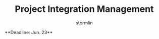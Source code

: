 <h1 style="text-align: center">Project Integration Management</h1>
<p style="text-align: center">stormlin</p>
**Deadline: Jun. 23**
